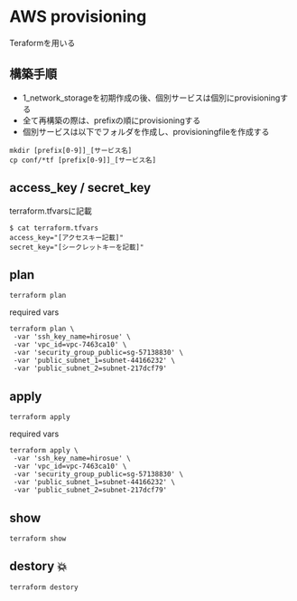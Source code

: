 # AWS provisioning

Teraformを用いる

## 構築手順

+ 1_network_storageを初期作成の後、個別サービスは個別にprovisioningする
+ 全て再構築の際は、prefixの順にprovisioningする
+ 個別サービスは以下でフォルダを作成し、provisioningfileを作成する

```
mkdir [prefix[0-9]]_[サービス名]
cp conf/*tf [prefix[0-9]]_[サービス名]
```

## access_key / secret_key

terraform.tfvarsに記載

```
$ cat terraform.tfvars
access_key="[アクセスキー記載]"
secret_key="[シークレットキーを記載]"
```

## plan

```
terraform plan
```

required vars

```
terraform plan \
 -var 'ssh_key_name=hirosue' \
 -var 'vpc_id=vpc-7463ca10' \
 -var 'security_group_public=sg-57138830' \
 -var 'public_subnet_1=subnet-44166232' \
 -var 'public_subnet_2=subnet-217dcf79'
```

## apply

```
terraform apply
```

required vars

```
terraform apply \
 -var 'ssh_key_name=hirosue' \
 -var 'vpc_id=vpc-7463ca10' \
 -var 'security_group_public=sg-57138830' \
 -var 'public_subnet_1=subnet-44166232' \
 -var 'public_subnet_2=subnet-217dcf79'
```

## show

```
terraform show
```

## destory :boom:

```
terraform destory
```
